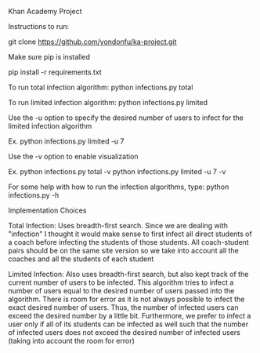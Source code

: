 Khan Academy Project

Instructions to run:

git clone https://github.com/yondonfu/ka-project.git

Make sure pip is installed

pip install -r requirements.txt

To run total infection algorithm:
python infections.py total

To run limited infection algorithm:
python infections.py limited

Use the -u option to specify the desired number of users to infect for the limited infection algorithm

Ex.
python infections.py limited -u 7

Use the -v option to enable visualization

Ex.
python infections.py total -v
python infections.py limited -u 7 -v

For some help with how to run the infection algorithms, type:
python infections.py -h

Implementation Choices

Total Infection:
Uses breadth-first search. Since we are dealing with "infection" I thought it would make sense to first infect all direct students of a coach before infecting the students of those students. All coach-student pairs should be on the same site version so we take into account all the coaches and all the students of each student

Limited Infection:
Also uses breadth-first search, but also kept track of the current number of users to be infected. This algorithm tries to infect a number of users equal to the desired number of users passed into the algorithm. There is room for error as it is not always possible to infect the exact desired number of users. Thus, the number of infected users can exceed the desired number by a little bit. Furthermore, we prefer to infect a user only if all of its students can be infected as well such that the number of infected users does not exceed the desired number of infected users (taking into account the room for error)
